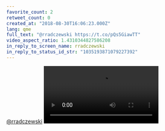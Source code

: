 ```yaml
---
favorite_count: 2
retweet_count: 0
created_at: "2018-08-30T16:06:23.000Z"
lang: qme
full_text: "@rradczewski https://t.co/pQs5GiawTT"
video_aspect_ratio: 1.4310344827586208
in_reply_to_screen_name: rradczewski
in_reply_to_status_id_str: "1035193871079227392"
---
```


[@rradczewski](https://twitter.com/rradczewski)
![Embedded Video](https://twitter-media-coderbyheart.s3.eu-north-1.amazonaws.com/1035197047769575424-Dl3COJYXoAAresv.mp4)

